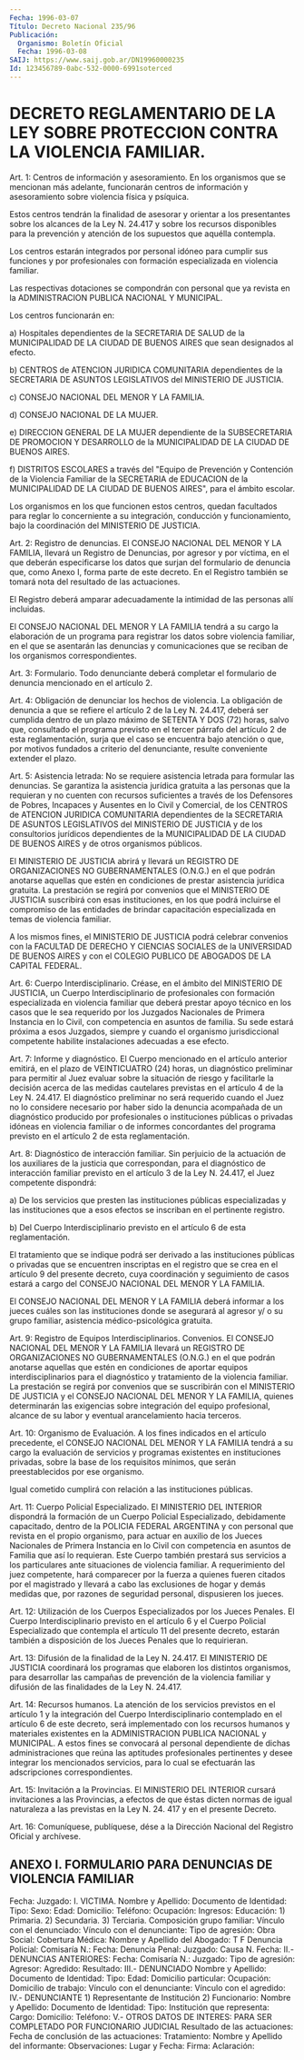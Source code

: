 ```yaml
---
Fecha: 1996-03-07
Título: Decreto Nacional 235/96
Publicación:
  Organismo: Boletín Oficial
  Fecha: 1996-03-08
SAIJ: https://www.saij.gob.ar/DN19960000235
Id: 123456789-0abc-532-0000-6991soterced
---
```

# DECRETO REGLAMENTARIO DE LA LEY SOBRE PROTECCION CONTRA LA VIOLENCIA FAMILIAR.

<a id="1"></a>
Art. 1:  Centros  de  información  y  asesoramiento. En  los organismos  que se mencionan más adelante, funcionarán  centros  de información y  asesoramiento  sobre  violencia  física  y  psíquica.

Estos  centros  tendrán  la finalidad de asesorar y orientar a  los presentantes sobre los alcances  de  la  Ley  N. 24.417 y sobre los recursos disponibles para la prevención y atención de los supuestos que aquélla contempla.

Los centros estarán integrados por personal idóneo para cumplir sus funciones  y  por  profesionales  con  formación  especializada  en violencia familiar.

Las  respectivas  dotaciones  se  compondrán  con personal  que  ya revista  en la  ADMINISTRACION  PUBLICA  NACIONAL  Y   MUNICIPAL.

Los centros funcionarán en:

a)  Hospitales  dependientes  de  la  SECRETARIA  DE  SALUD  de  la MUNICIPALIDAD  DE LA CIUDAD DE BUENOS AIRES que sean designados  al efecto.

b) CENTROS de ATENCION  JURIDICA  COMUNITARIA  dependientes  de  la SECRETARIA  DE  ASUNTOS  LEGISLATIVOS  del MINISTERIO DE JUSTICIA.

c) CONSEJO NACIONAL DEL MENOR Y LA FAMILIA.

d) CONSEJO NACIONAL DE LA MUJER.

e) DIRECCION GENERAL DE LA MUJER dependiente de la SUBSECRETARIA DE PROMOCION Y DESARROLLO de la MUNICIPALIDAD  DE  LA CIUDAD DE BUENOS AIRES.

f)  DISTRITOS  ESCOLARES  a  través  del  "Equipo  de Prevención  y Contención de la Violencia Familiar de la SECRETARIA  de  EDUCACION de  la MUNICIPALIDAD DE LA CIUDAD DE BUENOS AIRES", para el  ámbito escolar.

Los  organismos    en  los  que  funcionen  estos  centros,  quedan facultados para reglar lo concerniente a su integración, conducción y funcionamiento, bajo la coordinación del MINISTERIO DE JUSTICIA.

<a id="2"></a>
Art. 2: Registro de  denuncias. El CONSEJO NACIONAL DEL MENOR Y LA FAMILIA,  llevará un Registro  de  Denuncias,  por  agresor  y  por víctima, en  el  que deberán especificarse los datos que surjan del formulario de denuncia  que,  como  Anexo  I,  forma  parte de este decreto. En el Registro también se tomará nota del resultado de las actuaciones.

El  Registro  deberá  amparar  adecuadamente  la  intimidad de  las personas allí incluidas.

El  CONSEJO NACIONAL DEL MENOR Y LA FAMILIA tendrá a  su  cargo  la elaboración de un programa para registrar los datos sobre violencia familiar, en el que se asentarán las denuncias y comunicaciones que se reciban de los organismos correspondientes.

<a id="3"></a>
Art.  3:  Formulario.  Todo  denunciante  deberá  completar  el formulario de denuncia mencionado en el artículo 2.

<a id="4"></a>
Art. 4:  Obligación  de  denunciar  los  hechos  de  violencia. La obligación de denuncia a que se refiere el artículo 2 de la Ley N. 24.417, deberá ser cumplida dentro de un plazo máximo de SETENTA Y DOS  (72)  horas,  salvo que, consultado el programa previsto en el tercer párrafo del artículo  2 de esta reglamentación, surja que el caso se encuentra bajo atención  o  que,  por  motivos  fundados  a criterio  del  denunciante, resulte conveniente extender el plazo.

<a id="5"></a>
Art. 5: Asistencia letrada: No se requiere asistencia letrada para formular  las  denuncias.   Se  garantiza  la  asistencia  jurídica gratuita a las personas que  la requieran y no cuenten con recursos suficientes  a  través de los Defensores  de  Pobres,  Incapaces  y Ausentes en lo Civil  y  Comercial,  de  los  CENTROS  de  ATENCION JURIDICA  COMUNITARIA  dependientes  de  la  SECRETARIA  DE ASUNTOS LEGISLATIVOS  del  MINISTERIO  DE  JUSTICIA  y  de los consultorios jurídicos dependientes de la MUNICIPALIDAD DE LA  CIUDAD  DE BUENOS AIRES y de otros organismos públicos.

El   MINISTERIO  DE  JUSTICIA  abrirá  y  llevará  un  REGISTRO  DE ORGANIZACIONES   NO  GUBERNAMENTALES  (O.N.G.)  en  el  que  podrán anotarse aquellas  que  estén  en condiciones de prestar asistencia jurídica gratuita. La prestación  se  regirá  por  convenios que el MINISTERIO  DE JUSTICIA suscribirá con esas instituciones,  en  los que podrá incluirse  el  compromiso de  las  entidades  de brindar capacitación    especializada  en  temas  de  violencia  familiar.

A  los mismos fines,  el  MINISTERIO  DE  JUSTICIA  podrá  celebrar convenios  con  la  FACULTAD  DE  DERECHO Y CIENCIAS SOCIALES de la UNIVERSIDAD DE BUENOS AIRES y con el COLEGIO PUBLICO DE ABOGADOS DE LA CAPITAL FEDERAL.

<a id="6"></a>
Art.  6: Cuerpo Interdisciplinario.  Créase,  en  el  ámbito  del MINISTERIO DE JUSTICIA, un Cuerpo Interdisciplinario de profesionales con formación especializada en violencia familiar que deberá prestar  apoyo técnico en los casos que le sea requerido por los Juzgados Nacionales  de  Primera  Instancia  en  lo  Civil, con competencia  en asuntos de familia. Su sede estará próxima  a  esos Juzgados, siempre  y  cuando el organismo jurisdiccional competente habilite instalaciones adecuadas a ese efecto.

<a id="7"></a>
Art. 7: Informe y diagnóstico. El Cuerpo mencionado en el artículo anterior  emitirá, en el  plazo  de  VEINTICUATRO  (24)  horas,  un diagnóstico  preliminar  para  permitir  al  Juez  evaluar sobre la situación de riesgo y facilitarle la decisión acerca de las medidas cautelares  previstas en  el  artículo  4  de la Ley N. 24.417. El diagnóstico  preliminar  no será requerido cuando  el  Juez  no  lo considere necesario por haber  sido  la  denuncia  acompañada de un diagnóstico producido por profesionales o instituciones  públicas o privadas  idóneas  en violencia familiar o de informes concordantes del programa previsto  en  el  artículo  2 de esta reglamentación.

<a id="8"></a>
Art. 8: Diagnóstico de interacción familiar.  Sin  perjuicio de la actuación  de los auxiliares de la justicia que correspondan,  para el diagnóstico de interacción familiar previsto en el artículo 3 de la Ley N. 24.417, el Juez competente dispondrá:

a)  De  los  servicios   que  presten  las  instituciones  públicas especializadas y las instituciones  que a esos efectos se inscriban en el pertinente registro.

b) Del Cuerpo Interdisciplinario previsto  en el artículo 6 de esta reglamentación.

El tratamiento que se indique podrá ser derivado a las instituciones públicas o privadas que se encuentren  inscriptas  en el registro que se crea en el artículo 9 del presente decreto, cuya coordinación  y  seguimiento  de  casos  estará a cargo del CONSEJO NACIONAL DEL MENOR Y LA FAMILIA.

El CONSEJO NACIONAL DEL MENOR Y LA FAMILIA  deberá  informar  a los jueces cuáles son las instituciones donde se asegurará al agresor y/ o  su  grupo  familiar,  asistencia  médico-psicológica  gratuita.

<a id="9"></a>
Art.  9:  Registro de Equipos Interdisciplinarios. Convenios.  El CONSEJO NACIONAL  DEL  MENOR  Y  LA  FAMILIA llevará un REGISTRO DE ORGANIZACIONES  NO  GUBERNAMENTALES  (O.N.G.)   en  el  que  podrán anotarse aquellas  que  estén en condiciones de aportar    equipos interdisciplinarios  para  el   diagnóstico  y  tratamiento  de  la violencia familiar. La prestación  se  regirá  por convenios que se suscribirán con el MINISTERIO DE JUSTICIA y el CONSEJO NACIONAL DEL MENOR  Y  LA  FAMILIA, quienes determinarán las exigencias    sobre integración del  equipo profesional, alcance de su labor y eventual arancelamiento hacia terceros.

<a id="10"></a>
Art. 10:  Organismo  de  Evaluación.  A  los fines indicados en el artículo precedente, el CONSEJO NACIONAL DEL  MENOR  Y  LA  FAMILIA tendrá a su cargo la evaluación de servicios y programas existentes en instituciones privadas, sobre la base de los requisitos mínimos, que serán preestablecidos por ese organismo.

Igual cometido cumplirá con relación a las instituciones públicas.

<a id="11"></a>
Art.  11:  Cuerpo  Policial  Especializado.  El  MINISTERIO  DEL INTERIOR dispondrá la formación de un Cuerpo Policial Especializado, debidamente capacitado, dentro de la POLICIA FEDERAL ARGENTINA  y  con personal que revista en el propio organismo, para actuar en auxilio  de los Jueces Nacionales de Primera Instancia en lo  Civil  con  competencia  en  asuntos  de  Familia  que  así  lo requieran.  Este  Cuerpo  también  prestará  sus  servicios  a  los particulares ante situaciones de violencia familiar. A requerimiento del juez  competente, hará comparecer por la fuerza a quienes fueren citados por  el  magistrado  y  llevará  a  cabo las exclusiones  de hogar y demás medidas que, por razones de seguridad personal, dispusieren los jueces.

<a id="12"></a>
Art. 12: Utilización de los Cuerpos Especializados por los Jueces Penales. El Cuerpo  Interdisciplinario  previsto en el artículo 6 y el Cuerpo Policial Especializado que contempla  el  artículo 11 del presente  decreto,  estarán  también  a  disposición de los  Jueces Penales que lo requirieran.

<a id="13"></a>
Art.  13:  Difusión  de  la finalidad de la  Ley  N. 24.417.  El MINISTERIO DE JUSTICIA coordinará  los  programas  que elaboren los distintos organismos, para desarrollar las campañas  de  prevención de la violencia familiar y difusión de las finalidades de la Ley N. 24.417.

<a id="14"></a>
Art. 14: Recursos humanos. La atención de los servicios previstos en  el  artículo  1  y la integración del Cuerpo Interdisciplinario contemplado en el artículo 6 de este decreto, será implementado con los recursos humanos y  materiales  existentes en la ADMINISTRACION PUBLICA  NACIONAL  y  MUNICIPAL.  A estos  fines  se  convocará  al personal  dependiente  de  dichas administraciones  que  reúna  las aptitudes profesionales pertinentes y desee integrar los mencionados servicios, para lo cual se efectuarán las adscripciones correspondientes.

<a id="15"></a>
Art. 15: Invitación a la Provincias.  El  MINISTERIO DEL INTERIOR cursará  invitaciones  a  las Provincias, a efectos  de  que  éstas dicten normas de igual naturaleza  a las previstas en la Ley N. 24. 417 y en el presente Decreto.

<a id="16"></a>
Art. 16: Comuníquese, publíquese, dése a la  Dirección  Nacional del Registro  Oficial  y  archívese.

## ANEXO I. FORMULARIO PARA DENUNCIAS DE VIOLENCIA FAMILIAR

<a id="1"></a>
Fecha:                       Juzgado:  I. VICTIMA.  Nombre  y  Apellido:         Documento  de  Identidad:       Tipo:  Sexo:          Edad:         Domicilio:  Teléfono:  Ocupación:                   Ingresos:  Educación:   1) Primaria.     2) Secundaria.      3) Terciaria.  Composición grupo familiar:  Vínculo con el denunciado:  Vínculo con el denunciante:  Tipo de agresión:  Obra Social:  Cobertura Médica:  Nombre y Apellido del Abogado:          T           F  Denuncia  Policial:            Comisaría N.:         Fecha:  Denuncia Penal:              Juzgado:        Causa N.          Fecha:   II.-  DENUNCIAS  ANTERIORES:   Fecha:  Comisaría N.:                		Juzgado:  Tipo de agresión:  Agresor:  Agredido:  Resultado:  III.- DENUNCIADO  Nombre y Apellido:  Documento  de  Identidad:           Tipo:  Edad:  Domicilio  particular:  Ocupación:  Domicilio de trabajo:  Vínculo  con  el  denunciante:  Vínculo  con  el agredido:   IV.- DENUNCIANTE                 1) Representante de Institución                                  2) Funcionario:   Nombre y  Apellido:  Documento  de  Identidad:                      Tipo:  Institución que representa:                    Cargo:  Domicilio:                                     Teléfono:   V.-  OTROS DATOS DE INTERES:             PARA SER COMPLETADO POR FUNCIONARIO JUDICIAL   Resultado de  las  actuaciones:  Fecha  de  conclusión de las actuaciones:  Tratamiento:  Nombre y Apellido del informante:  Observaciones:  Lugar y Fecha:                            Firma:                           Aclaración: